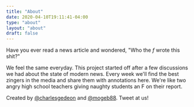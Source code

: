 ```yaml
---
title: "About"
date: 2020-04-10T19:11:41-04:00
type: "about"
layout: "about"
draft: false
---
```


Have you ever read a news article and wondered, "Who the *f* wrote this shit?"

We feel the same everyday. This project started off after a few discussions we had about the state of modern news. Every week we'll find the best zingers in the media and share them with annotations here. We're like two angry high school teachers giving naughty students an F on their report.

Created by [@charlesgedeon](https://twitter.com/charlesgedeon) and [@mogeb88](https://twitter.com/mogeb88). Tweet at us!
